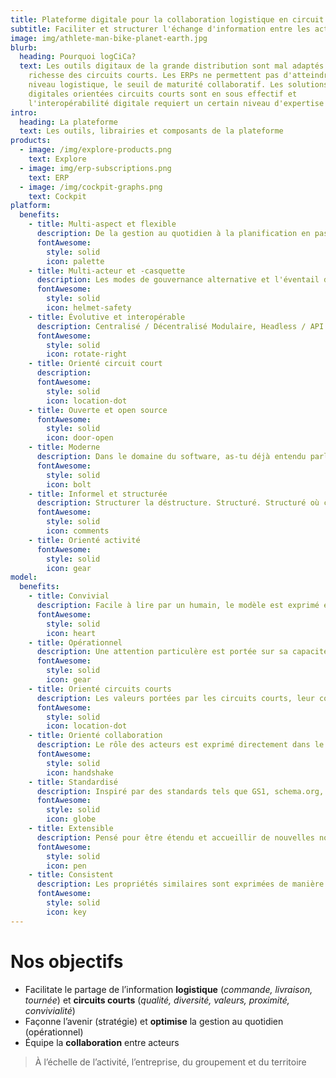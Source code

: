 ```yaml
---
title: Plateforme digitale pour la collaboration logistique en circuit court
subtitle: Faciliter et structurer l'échange d'information entre les acteurs via le digital. Outiller la collaboration logistique
image: img/athlete-man-bike-planet-earth.jpg
blurb:
  heading: Pourquoi logCiCa?
  text: Les outils digitaux de la grande distribution sont mal adaptés à la
    richesse des circuits courts. Les ERPs ne permettent pas d'atteindre, au
    niveau logistique, le seuil de maturité collaboratif. Les solutions
    digitales orientées circuits courts sont en sous effectif et
    l'interopérabilité digitale requiert un certain niveau d'expertise
intro:
  heading: La plateforme
  text: Les outils, librairies et composants de la plateforme
products:
  - image: /img/explore-products.png
    text: Explore
  - image: img/erp-subscriptions.png
    text: ERP
  - image: /img/cockpit-graphs.png
    text: Cockpit
platform:
  benefits:
    - title: Multi-aspect et flexible
      description: De la gestion au quotidien à la planification en passant par la promotion des activités et produits, la plateforme couvre aussi bien les besoins opérationnels et stratégiques en logistique.
      fontAwesome:
        style: solid
        icon: palette
    - title: Multi-acteur et -casquette
      description: Les modes de gouvernance alternative et l'éventail de casquettes portées par les acteurs sont une richesse des circuits courts. La plateforme intègre ces richesses et s'adresse aux acteurs dans leur globalité pour leur offrir une expérience collaborative.
      fontAwesome:
        style: solid
        icon: helmet-safety
    - title: Évolutive et interopérable
      description: Centralisé / Décentralisé Modulaire, Headless / API first
      fontAwesome:
        style: solid
        icon: rotate-right
    - title: Orienté circuit court
      description: 
      fontAwesome:
        style: solid
        icon: location-dot
    - title: Ouverte et open source
      fontAwesome:
        style: solid
        icon: door-open
    - title: Moderne
      description: Dans le domaine du software, as-tu déjà entendu parler de *low-code*, *static site generator*, *headless CMS*, *serverless*, *workflow automation tool*, *data warehouse*, *Jamstack*, *graphQL*, ... ? Un ensemble d'architecture et boîte à outils en vogue sur lequel s'appuie la plateforme.
      fontAwesome:
        style: solid
        icon: bolt
    - title: Informel et structurée
      description: Structurer la déstructure. Structuré. Structuré où ça vous semble important
      fontAwesome:
        style: solid
        icon: comments
    - title: Orienté activité
      fontAwesome:
        style: solid
        icon: gear
model: 
  benefits:
    - title: Convivial
      description: Facile à lire par un humain, le modèle est exprimé en JSON.
      fontAwesome:
        style: solid
        icon: heart
    - title: Opérationnel
      description: Une attention particulère est portée sur sa capacité à être interrogé (base de données), manipulée (javascript), et représenté (templating).
      fontAwesome:
        style: solid
        icon: gear
    - title: Orienté circuits courts
      description: Les valeurs portées par les circuits courts, leur convivialité, la saisonnalité des produits et la logistique cyclique font partie intégrante du modèle.
      fontAwesome:
        style: solid
        icon: location-dot
    - title: Orienté collaboration
      description: Le rôle des acteurs est exprimé directement dans le modèle. Une commande a par exemple un vendeur et un client, elle est partagée entre les deux acteurs. 
      fontAwesome:
        style: solid
        icon: handshake
    - title: Standardisé
      description: Inspiré par des standards tels que GS1, schema.org, DFC.
      fontAwesome:
        style: solid
        icon: globe
    - title: Extensible
      description: Pensé pour être étendu et accueillir de nouvelles notions.
      fontAwesome:
        style: solid
        icon: pen
    - title: Consistent
      description: Les propriétés similaires sont exprimées de manière cohérente. 
      fontAwesome:
        style: solid
        icon: key
---
```


# Nos objectifs

* Facilitate le partage de l’information **logistique** (*commande, livraison, tournée*) et **circuits courts** (*qualité, diversité, valeurs, proximité, convivialité*)
* Façonne l’avenir (stratégie) et **optimise** la gestion au quotidien (opérationnel)
* Équipe la **collaboration** entre acteurs

> À l’échelle de l’activité, l’entreprise, du groupement et du territoire


